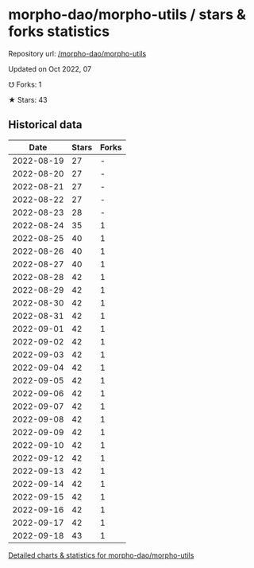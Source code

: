 # morpho-dao/morpho-utils / stars & forks statistics

Repository url: [/morpho-dao/morpho-utils](https://github.com/morpho-dao/morpho-utils)

Updated on Oct 2022, 07

☋ Forks: 1

★ Stars: 43

## Historical data
| Date | Stars | Forks |
|------|-------|-------|
| 2022-08-19 | 27 | - | 
| 2022-08-20 | 27 | - | 
| 2022-08-21 | 27 | - | 
| 2022-08-22 | 27 | - | 
| 2022-08-23 | 28 | - | 
| 2022-08-24 | 35 | 1 | 
| 2022-08-25 | 40 | 1 | 
| 2022-08-26 | 40 | 1 | 
| 2022-08-27 | 40 | 1 | 
| 2022-08-28 | 42 | 1 | 
| 2022-08-29 | 42 | 1 | 
| 2022-08-30 | 42 | 1 | 
| 2022-08-31 | 42 | 1 | 
| 2022-09-01 | 42 | 1 | 
| 2022-09-02 | 42 | 1 | 
| 2022-09-03 | 42 | 1 | 
| 2022-09-04 | 42 | 1 | 
| 2022-09-05 | 42 | 1 | 
| 2022-09-06 | 42 | 1 | 
| 2022-09-07 | 42 | 1 | 
| 2022-09-08 | 42 | 1 | 
| 2022-09-09 | 42 | 1 | 
| 2022-09-10 | 42 | 1 | 
| 2022-09-12 | 42 | 1 | 
| 2022-09-13 | 42 | 1 | 
| 2022-09-14 | 42 | 1 | 
| 2022-09-15 | 42 | 1 | 
| 2022-09-16 | 42 | 1 | 
| 2022-09-17 | 42 | 1 | 
| 2022-09-18 | 43 | 1 | 


[Detailed charts & statistics for morpho-dao/morpho-utils](https://reviewgithub.com/rep/morpho-dao/morpho-utils)
